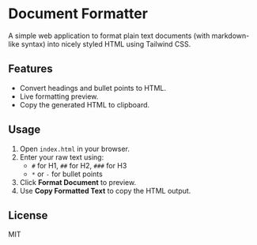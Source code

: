 # Document Formatter

A simple web application to format plain text documents (with markdown-like syntax) into nicely styled HTML using Tailwind CSS. 

## Features

- Convert headings and bullet points to HTML.
- Live formatting preview.
- Copy the generated HTML to clipboard.

## Usage

1. Open `index.html` in your browser.
2. Enter your raw text using:
    - `#` for H1, `##` for H2, `###` for H3
    - `*` or `-` for bullet points
3. Click **Format Document** to preview.
4. Use **Copy Formatted Text** to copy the HTML output.

## License

MIT
